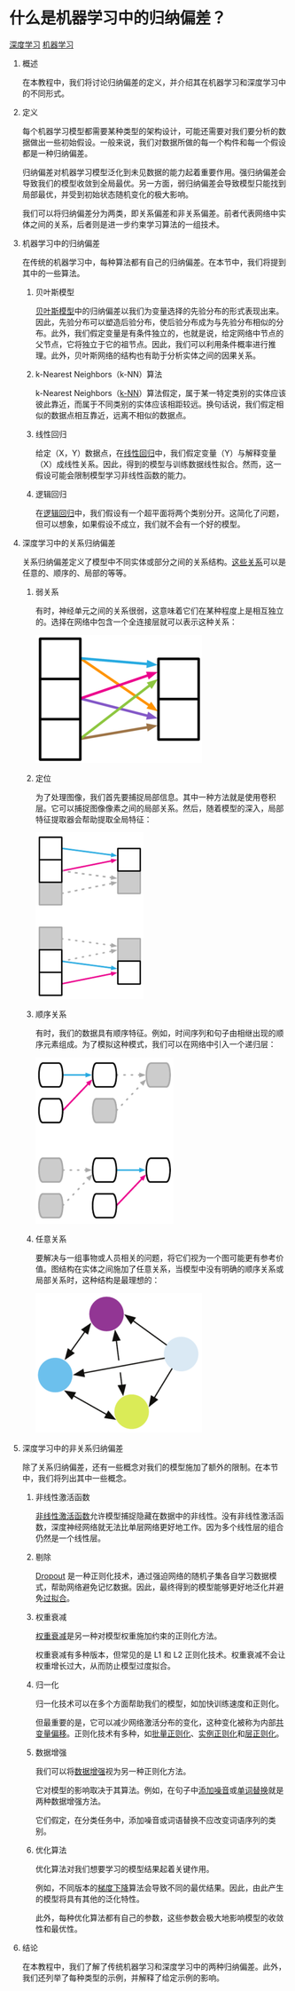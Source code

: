 # 什么是机器学习中的归纳偏差？

[深度学习](https://www.baeldung.com/cs/category/ai/deep-learning) [机器学习](https://www.baeldung.com/cs/category/ai/ml)

1. 概述

    在本教程中，我们将讨论归纳偏差的定义，并介绍其在机器学习和深度学习中的不同形式。

2. 定义

    每个机器学习模型都需要某种类型的架构设计，可能还需要对我们要分析的数据做出一些初始假设。一般来说，我们对数据所做的每一个构件和每一个假设都是一种归纳偏差。

    归纳偏差对机器学习模型泛化到未见数据的能力起着重要作用。强归纳偏差会导致我们的模型收敛到全局最优。另一方面，弱归纳偏差会导致模型只能找到局部最优，并受到初始状态随机变化的极大影响。

    我们可以将归纳偏差分为两类，即关系偏差和非关系偏差。前者代表网络中实体之间的关系，后者则是进一步约束学习算法的一组技术。

3. 机器学习中的归纳偏差

    在传统的机器学习中，每种算法都有自己的归纳偏差。在本节中，我们将提到其中的一些算法。

    1. 贝叶斯模型

        [贝叶斯模型](https://www.baeldung.com/cs/bayesian-networks)中的归纳偏差以我们为变量选择的先验分布的形式表现出来。因此，先验分布可以塑造后验分布，使后验分布成为与先验分布相似的分布。此外，我们假定变量是有条件独立的，也就是说，给定网络中节点的父节点，它将独立于它的祖节点。因此，我们可以利用条件概率进行推理。此外，贝叶斯网络的结构也有助于分析实体之间的因果关系。

    2. k-Nearest Neighbors（k-NN）算法

        k-Nearest Neighbors（[k-NN](https://www.baeldung.com/cs/k-nearest-neighbors)）算法假定，属于某一特定类别的实体应该彼此靠近，而属于不同类别的实体应该相距较远。换句话说，我们假定相似的数据点相互靠近，远离不相似的数据点。

    3. 线性回归

        给定（X，Y）数据点，在[线性回归](https://www.baeldung.com/cs/linear-vs-logistic-regression)中，我们假定变量（Y）与解释变量（X）成线性关系。因此，得到的模型与训练数据线性拟合。然而，这一假设可能会限制模型学习非线性函数的能力。

    4. 逻辑回归

        在[逻辑回归](https://www.baeldung.com/cs/gradient-descent-logistic-regression)中，我们假设有一个超平面将两个类别分开。这简化了问题，但可以想象，如果假设不成立，我们就不会有一个好的模型。

4. 深度学习中的关系归纳偏差

    关系归纳偏差定义了模型中不同实体或部分之间的关系结构。[这些关系](https://arxiv.org/pdf/1806.01261.pdf)可以是任意的、顺序的、局部的等等。

    1. 弱关系

        有时，神经单元之间的关系很弱，这意味着它们在某种程度上是相互独立的。选择在网络中包含一个全连接层就可以表示这种关系：

        ![fc](pic/fc-300x231.webp)

    2. 定位

        为了处理图像，我们首先要捕捉局部信息。其中一种方法就是使用卷积层。它可以捕捉图像像素之间的局部关系。然后，随着模型的深入，局部特征提取器会帮助提取全局特征：

        ![局部特征](pic/locality-194x300.webp)

    3. 顺序关系

        有时，我们的数据具有顺序特征。例如，时间序列和句子由相继出现的顺序元素组成。为了模拟这种模式，我们可以在网络中引入一个递归层：

        ![seq](pic/seq-249x300.webp)

    4. 任意关系

        要解决与一组事物或人员相关的问题，将它们视为一个图可能更有参考价值。图结构在实体之间施加了任意关系，当模型中没有明确的顺序关系或局部关系时，这种结构是最理想的：

        ![图](pic/graph-300x252.webp)

5. 深度学习中的非关系归纳偏差

    除了关系归纳偏差，还有一些概念对我们的模型施加了额外的限制。在本节中，我们将列出其中一些概念。

    1. 非线性激活函数

        [非线性激活函数](https://www.baeldung.com/cs/ml-nonlinear-activation-functions)允许模型捕捉隐藏在数据中的非线性。没有非线性激活函数，深度神经网络就无法比单层网络更好地工作。因为多个线性层的组合仍然是一个线性层。

    2. 剔除

        [Dropout](https://www.cs.toronto.edu/~rsalakhu/papers/srivastava14a.pdf) 是一种正则化技术，通过强迫网络的随机子集各自学习数据模式，帮助网络避免记忆数据。因此，最终得到的模型能够更好地泛化并避免[过拟合](https://www.baeldung.com/cs/ml-underfitting-overfitting)。

    3. 权重衰减

        [权重衰减](https://d2l.ai/chapter_multilayer-perceptrons/weight-decay.html)是另一种对模型权重施加约束的正则化方法。

        权重衰减有多种版本，但常见的是 L1 和 L2 正则化技术。权重衰减不会让权重增长过大，从而防止模型过度拟合。

    4. 归一化

        归一化技术可以在多个方面帮助我们的模型，如加快训练速度和正则化。

        但最重要的是，它可以减少网络激活分布的变化，这种变化被称为内部[共变量偏移](https://c.d2l.ai/stanford-cs329p/_static/pdfs/cs329p_slides_8_1.pdf)。正则化技术有多种，如[批量正则化](https://www.baeldung.com/cs/instance-vs-batch-normalization)、[实例正则化](https://arxiv.org/pdf/1607.08022.pdf)和[层正则化](https://arxiv.org/pdf/1607.06450.pdf)。

    5. 数据增强

        我们可以将[数据增强](https://www.baeldung.com/cs/ml-gan-data-augmentation)视为另一种正则化方法。

        它对模型的影响取决于其算法。例如，在句子中[添加噪音](https://aclanthology.org/2021.findings-emnlp.234.pdf)或[单词替换](https://aclanthology.org/D19-1670.pdf?ref=https://githubhelp.com)就是两种数据增强方法。

        它们假定，在分类任务中，添加噪音或词语替换不应改变词语序列的类别。

    6. 优化算法

        优化算法对我们想要学习的模型结果起着关键作用。

        例如，不同版本的[梯度下降](https://www.baeldung.com/cs/understanding-gradient-descent)算法会导致不同的最优结果。因此，由此产生的模型将具有其他的泛化特性。

        此外，每种优化算法都有自己的参数，这些参数会极大地影响模型的收敛性和最优性。

6. 结论

    在本教程中，我们了解了传统机器学习和深度学习中的两种归纳偏差。此外，我们还列举了每种类型的示例，并解释了给定示例的影响。
